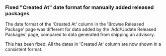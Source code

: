 ### Fixed "Created At" date format for manually added released packages

The date format of the 'Created At' column in the 'Browse Released Package' page
was different for data added by the 'Add/Update Released Packages' page,
compared to data generated from shipping an advisory.

This has been fixed. All the dates in 'Created At' column are now shown in a
consistent format.
